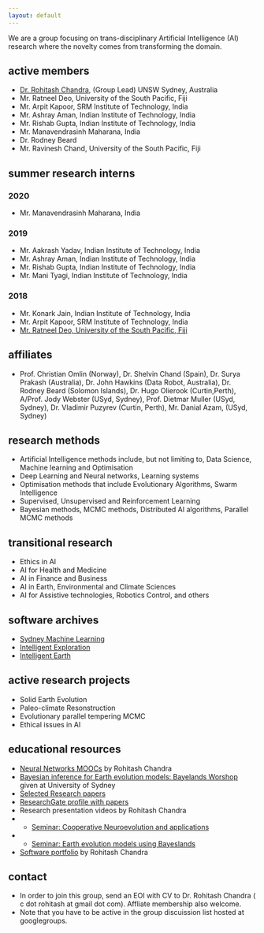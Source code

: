 ```yaml
---
layout: default
--- 
```


We are a group  focusing  on trans-disciplinary   Artificial Intelligence (AI) research where the novelty comes from transforming the domain. 

## active members

* [Dr. Rohitash Chandra](https://research.unsw.edu.au/people/dr-rohitash-chandra), (Group Lead)  UNSW Sydney, Australia 
* Mr. Ratneel Deo, University of the South Pacific, Fiji    
* Mr. Arpit Kapoor, SRM Institute of Technology, India 
* Mr. Ashray Aman, Indian Institute of Technology, India
* Mr. Rishab Gupta, Indian Institute of Technology, India 
* Mr. Manavendrasinh Maharana, India
* Dr. Rodney Beard
* Mr. Ravinesh Chand, University of the South Pacific, Fiji    






## summer research interns 
### 2020
* Mr. Manavendrasinh Maharana, India

### 2019
* Mr. Aakrash Yadav, Indian Institute of Technology, India
* Mr. Ashray Aman, Indian Institute of Technology, India
* Mr. Rishab Gupta, Indian Institute of Technology, India
* Mr. Mani Tyagi, Indian Institute of Technology, India

### 2018


* Mr. Konark Jain, Indian Institute of Technology, India
* Mr. Arpit Kapoor, SRM Institute of Technology, India
* [Mr. Ratneel Deo, University of the South Pacific, Fiji](ratneel-deo.md)






## affiliates
* Prof. Christian Omlin (Norway), Dr. Shelvin Chand (Spain), Dr. Surya Prakash (Australia), Dr. John Hawkins (Data Robot, Australia), Dr. Rodney Beard (Solomon  Islands), Dr. Hugo Olierook (Curtin,Perth), A/Prof. Jody Webster (USyd, Sydney), Prof. Dietmar Muller (USyd, Sydney), Dr. Vladimir Puzyrev (Curtin, Perth), Mr. Danial Azam, (USyd, Sydney)






## research methods

* Artificial Intelligence methods include, but not limiting to, Data Science, Machine learning and Optimisation
* Deep Learning and Neural networks, Learning systems
* Optimisation methods that include Evolutionary Algorithms, Swarm Intelligence 
* Supervised, Unsupervised and Reinforcement Learning
* Bayesian methods, MCMC methods, Distributed AI algorithms, Parallel MCMC methods


## transitional research

* Ethics in AI 
* AI for Health and Medicine
* AI in Finance and Business
* AI in Earth, Environmental and Climate Sciences
* AI for Assistive technologies,  Robotics Control,    and others

## software archives
* [Sydney Machine Learning](https://github.com/sydney-machine-learning/ )
* [Intelligent Exploration](https://github.com/intelligent-exploration )
* [Intelligent Earth](https://github.com/intelligentEarth/ ) 

## active research projects 
* Solid Earth Evolution
* Paleo-climate Resonstruction 
* Evolutionary parallel tempering MCMC
* Ethical issues in AI


## educational resources
* [Neural Networks MOOCs](https://rohitashchandra.wordpress.com/2019/02/19/neural-networks-fundamentals-and-applications/) by Rohitash Chandra
* [Bayesian inference for Earth evolution models: Bayelands Worshop](https://www.earthbyte.org/bayeslands-resources/) given at University of Sydney
* [Selected Research papers](https://github.com/rohitash-chandra/research)
* [ResearchGate profile with papers ](https://researchgate.net/profile/Rohitash_Chandra)
*  Research presentation videos by  Rohitash Chandra
* * [Seminar: Cooperative Neuroevolution and applications]()
* * [Seminar: Earth evolution models using Bayeslands]()
* [Software portfolio](https://rohitash-chandra.github.io/portfolio/) by Rohitash Chandra





## contact

* In order to join this group, send an EOI with CV to Dr. Rohitash Chandra ( c dot rohitash at gmail dot com). Affliate membership also welcome.
* Note that you have to be active in the group discuission list hosted at googlegroups.

